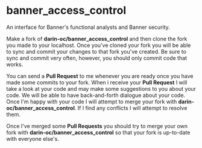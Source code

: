 # banner_access_control
An interface for Banner's functional analysts and Banner security.

Make a fork of **darin-oc/banner_access_control** and then clone the fork you made to your localhost. Once you've cloned your fork you will be able to sync and commit your changes to that fork you've created. Be sure to sync and commit very often, however, you should only commit code that works.

You can send a **Pull Request** to me whenever you are ready once you have made some commits to your fork. When i receive your **Pull Request** I will take a look at your code and may make some suggestions to you about your code. We will be able to have back-and-forth dialogue about your code. Once I'm happy with your code I will attempt to merge your fork with **darin-oc/banner_access_control**. If I find any conflicts I will attempt to resolve them.

Once I've merged some **Pull Requests** you should try to merge your own fork with **darin-oc/banner_access_control** so that your fork is up-to-date with everyone else's.
